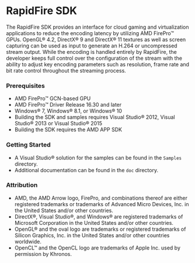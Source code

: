 # RapidFire SDK

The RapidFire SDK provides an interface for cloud gaming and virtualization applications to reduce the encoding latency by utilizing AMD FirePro&trade; GPUs. OpenGL&reg; 4.2, DirectX&reg; 9 and DirectX&reg; 11 textures as well as screen capturing can be used as input to generate an H.264 or uncompressed stream output. While the encoding is handled entirely by RapidFire, the developer keeps full control over the configuration of the stream with the ability to adjust key encoding parameters such as resolution, frame rate and bit rate control throughout the streaming process.

### Prerequisites
* AMD FirePro&trade; GCN-based GPU
* AMD FirePro&trade; Driver Release 16.30 and later
* Windows&reg; 7, Windows&reg; 8.1, or Windows&reg; 10
* Building the SDK and samples requires Visual Studio&reg; 2012, Visual Studio&reg; 2013 or Visual Studio&reg; 2015
* Building the SDK requires the AMD APP SDK

### Getting Started
* A Visual Studio&reg; solution for the samples can be found in the `Samples` directory.
* Additional documentation can be found in the `doc` directory.

### Attribution
* AMD, the AMD Arrow logo, FirePro, and combinations thereof are either registered trademarks or trademarks of Advanced Micro Devices, Inc. in the United States and/or other countries.
* DirectX&reg;, Visual Studio&reg;, and Windows&reg; are registered trademarks of Microsoft Corporation in the United States and/or other countries.
* OpenGL&reg; and the oval logo are trademarks or registered trademarks of Silicon Graphics, Inc. in the United States and/or other countries worldwide.
* OpenCL&trade; and the OpenCL logo are trademarks of Apple Inc. used by permission by Khronos.